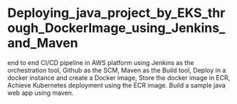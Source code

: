 # Deploying_java_project_by_EKS_through_DockerImage_using_Jenkins_and_Maven
end to end CI/CD pipeline in AWS platform using Jenkins as the orchestration tool, Github as the SCM, Maven as the Build tool, Deploy in a docker instance and create a Docker image, Store the docker image in ECR, Achieve Kubernetes deployment using the ECR image. Build a sample java web app using maven.
